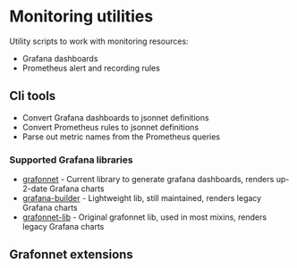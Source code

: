 
# Monitoring utilities

Utility scripts to work with monitoring resources:

* Grafana dashboards
* Prometheus alert and recording rules

## Cli tools

* Convert Grafana dashboards to jsonnet definitions
* Convert Prometheus rules to jsonnet definitions
* Parse out metric names from the Prometheus queries

### Supported Grafana libraries

* [grafonnet](https://github.com/grafana/grafonnet) - Current library to generate grafana dashboards, renders up-2-date Grafana charts
* [grafana-builder](https://github.com/grafana/jsonnet-libs/tree/master/grafana-builder) - Lightweight lib, still maintained, renders legacy Grafana charts
* [grafonnet-lib](https://github.com/grafana/grafonnet-lib) - Original grafonnet lib, used in most mixins, renders legacy Grafana charts


## Grafonnet extensions
